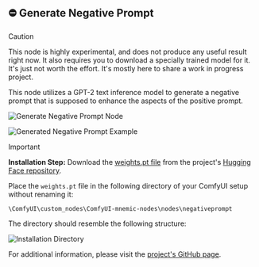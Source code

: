 ## ⛔ Generate Negative Prompt

> [!CAUTION]
> This node is highly experimental, and does not produce any useful result right now. It also requires you to download a specially trained model for it. It's just not worth the effort. It's mostly here to share a work in progress project.

This node utilizes a GPT-2 text inference model to generate a negative prompt that is supposed to enhance the aspects of the positive prompt.

![Generate Negative Prompt Node](https://github.com/MNeMoNiCuZ/ComfyUI-mnemic-nodes/assets/60541708/fcb3e8cc-30ec-4f56-838d-777657aee90b)

![Generated Negative Prompt Example](https://github.com/MNeMoNiCuZ/ComfyUI-mnemic-nodes/assets/60541708/a3decef7-917f-4a98-beef-66dd403bca23)

> [!IMPORTANT]
> **Installation Step:**
> Download the [weights.pt file](https://huggingface.co/mnemic/NegativePromptGenerator/blob/main/weights.pt) from the project's [Hugging Face repository](https://huggingface.co/mnemic/NegativePromptGenerator/tree/main).
>
> Place the `weights.pt` file in the following directory of your ComfyUI setup without renaming it:
> ```
> \ComfyUI\custom_nodes\ComfyUI-mnemic-nodes\nodes\negativeprompt
> ```
> The directory should resemble the following structure:
> 
> ![Installation Directory](https://github.com/MNeMoNiCuZ/ComfyUI-mnemic-nodes/assets/60541708/8deb9cba-2800-4ab9-a391-832661bda7bd)

For additional information, please visit the [project's GitHub page](https://github.com/MNeMoNiCuZ/NegativePromptGenerator).
